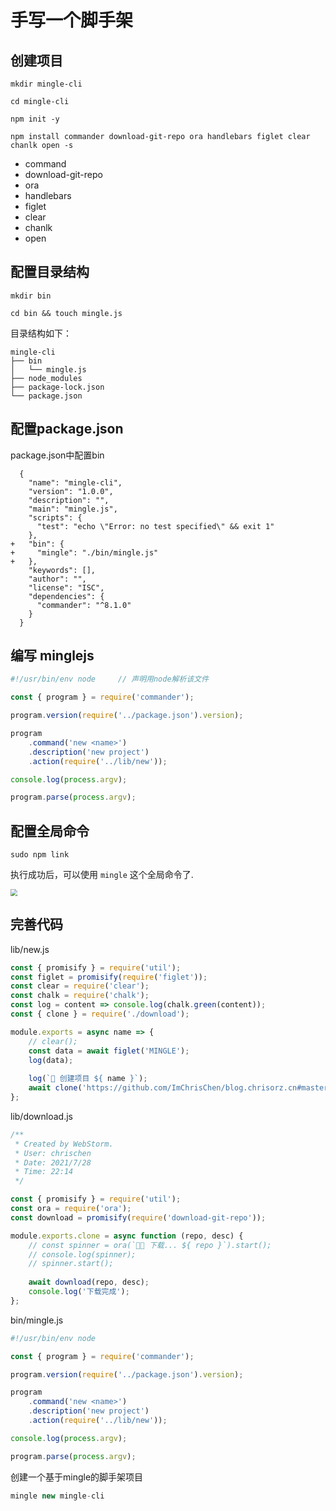 # 手写一个脚手架



## 创建项目

```shell
mkdir mingle-cli

cd mingle-cli

npm init -y

npm install commander download-git-repo ora handlebars figlet clear chanlk open -s
```



- command 
- download-git-repo
- ora
- handlebars
- figlet
- clear
- chanlk
- open





## 配置目录结构



```shell
mkdir bin 

cd bin && touch mingle.js
```



目录结构如下：

```
mingle-cli
├── bin
│   └── mingle.js
├── node_modules
├── package-lock.json
└── package.json
```





## 配置package.json

package.json中配置bin

```
  {
    "name": "mingle-cli",
    "version": "1.0.0",
    "description": "",
    "main": "mingle.js",
    "scripts": {
      "test": "echo \"Error: no test specified\" && exit 1"
    },
+   "bin": {
+     "mingle": "./bin/mingle.js"
+   },
    "keywords": [],
    "author": "",
    "license": "ISC",
    "dependencies": {
      "commander": "^8.1.0"
    }
  }

```



## 编写 minglejs

```javascript
#!/usr/bin/env node		// 声明用node解析该文件

const { program } = require('commander');

program.version(require('../package.json').version);

program
    .command('new <name>')
    .description('new project')
    .action(require('../lib/new'));

console.log(process.argv);

program.parse(process.argv);

```





## 配置全局命令

```shell
sudo npm link
```



执行成功后，可以使用 ` mingle ` 这个全局命令了.



<img src="http://cdn.chrischen.top/blog/l7e86J.png" style="zoom:67%;" />





## 完善代码

lib/new.js

```javascript
const { promisify } = require('util');
const figlet = promisify(require('figlet'));
const clear = require('clear');
const chalk = require('chalk');
const log = content => console.log(chalk.green(content));
const { clone } = require('./download');

module.exports = async name => {
    // clear();
    const data = await figlet('MINGLE');
    log(data);
    
    log(`🚗 创建项目 ${ name }`);
    await clone('https://github.com/ImChrisChen/blog.chrisorz.cn#master');
};
```





lib/download.js

```javascript
/**
 * Created by WebStorm.
 * User: chrischen
 * Date: 2021/7/28
 * Time: 22:14
 */

const { promisify } = require('util');
const ora = require('ora');
const download = promisify(require('download-git-repo'));

module.exports.clone = async function (repo, desc) {
    // const spinner = ora(`🏄🏼 下载... ${ repo }`).start();
    // console.log(spinner);
    // spinner.start();
    
    await download(repo, desc);
    console.log('下载完成');
};
```



bin/mingle.js

```javascript
#!/usr/bin/env node

const { program } = require('commander');

program.version(require('../package.json').version);

program
    .command('new <name>')
    .description('new project')
    .action(require('../lib/new'));

console.log(process.argv);

program.parse(process.argv);
```



创建一个基于mingle的脚手架项目

```javascript
mingle new mingle-cli
```



